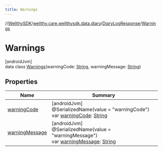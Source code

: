```yaml
---
title: Warnings
---
```

//[WellthySDK](../../../../index.html)/[wellthy.care.wellthysdk.data.diary](../../index.html)/[DiaryLogResponse](../index.html)/[Warnings](index.html)



# Warnings



[androidJvm]\
data class [Warnings](index.html)(warningCode: [String](https://kotlinlang.org/api/latest/jvm/stdlib/kotlin/-string/index.html), warningMessage: [String](https://kotlinlang.org/api/latest/jvm/stdlib/kotlin/-string/index.html))



## Properties


| Name | Summary |
|---|---|
| [warningCode](warning-code.html) | [androidJvm]<br>@SerializedName(value = "warningCode")<br>var [warningCode](warning-code.html): [String](https://kotlinlang.org/api/latest/jvm/stdlib/kotlin/-string/index.html) |
| [warningMessage](warning-message.html) | [androidJvm]<br>@SerializedName(value = "warningMessage")<br>var [warningMessage](warning-message.html): [String](https://kotlinlang.org/api/latest/jvm/stdlib/kotlin/-string/index.html) |

